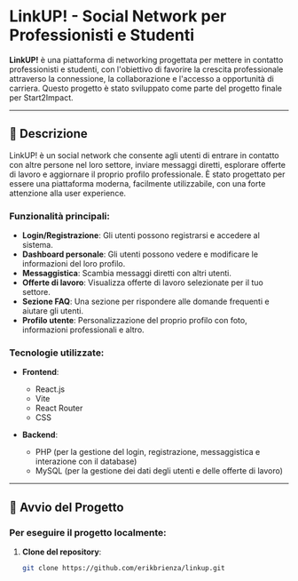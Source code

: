 # LinkUP! - Social Network per Professionisti e Studenti

**LinkUP!** è una piattaforma di networking progettata per mettere in contatto professionisti e studenti, con l'obiettivo di favorire la crescita professionale attraverso la connessione, la collaborazione e l'accesso a opportunità di carriera. Questo progetto è stato sviluppato come parte del progetto finale per Start2Impact.

---

## 📝 **Descrizione**

LinkUP! è un social network che consente agli utenti di entrare in contatto con altre persone nel loro settore, inviare messaggi diretti, esplorare offerte di lavoro e aggiornare il proprio profilo professionale. È stato progettato per essere una piattaforma moderna, facilmente utilizzabile, con una forte attenzione alla user experience.

### **Funzionalità principali:**

- **Login/Registrazione**: Gli utenti possono registrarsi e accedere al sistema.
- **Dashboard personale**: Gli utenti possono vedere e modificare le informazioni del loro profilo.
- **Messaggistica**: Scambia messaggi diretti con altri utenti.
- **Offerte di lavoro**: Visualizza offerte di lavoro selezionate per il tuo settore.
- **Sezione FAQ**: Una sezione per rispondere alle domande frequenti e aiutare gli utenti.
- **Profilo utente**: Personalizzazione del proprio profilo con foto, informazioni professionali e altro.

### **Tecnologie utilizzate:**
- **Frontend**:
  - React.js
  - Vite
  - React Router
  - CSS
  
- **Backend**:
  - PHP (per la gestione del login, registrazione, messaggistica e interazione con il database)
  - MySQL (per la gestione dei dati degli utenti e delle offerte di lavoro)

---

## 🚀 **Avvio del Progetto**

### **Per eseguire il progetto localmente:**

1. **Clone del repository**:
   ```bash
   git clone https://github.com/erikbrienza/linkup.git
